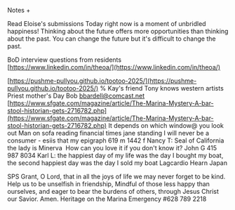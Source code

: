 Notes
+


Read Eloise's submissions
Today right now is a moment of unbridled happiness!
Thinking about the future offers more opportunities than thinking about the past.
You can change the future but it's difficult to change the past.&nbsp;

BoD interview questions from residents&nbsp;
[https://www.linkedin.com/in/theoa/](https://www.linkedin.com/in/theoa/)

[https://pushme-pullyou.github.io/tootoo-2025/](https://pushme-pullyou.github.io/tootoo-2025/)
%
Kay's friend Tony knows western artists
Priest mother's Day
Bob [bbardell@comcast.net](mailto:bbardell@comcast.net)
[https://www.sfgate.com/magazine/article/The-Marina-Mystery-A-bar-stool-historian-gets-2716782.php](https://www.sfgate.com/magazine/article/The-Marina-Mystery-A-bar-stool-historian-gets-2716782.php)
It depends on which window@ you look out
Man on sofa reading financial times jane standing
I will never be a consumer - esiis that my epigraph
619 m 1442 f
Nancy T: Seal of California the lady is Minerva&nbsp;
How can you love it if you don't know it?
John G 415 987 8034
Karl L: the happiest day of my life was the day I bought my boat, the second happiest day was the day I sold my boat
Lagcardio Hearn Japan

SPS
Grant, O Lord, that in all the joys of life
we may never forget to be kind.
Help us to be unselfish in friendship,
Mindful of those less happy than ourselves,
and eager to bear the burdens of others,
through Jesus Christ our Savior. Amen.
Heritage on the Marina
Emergency #628 789 2218
